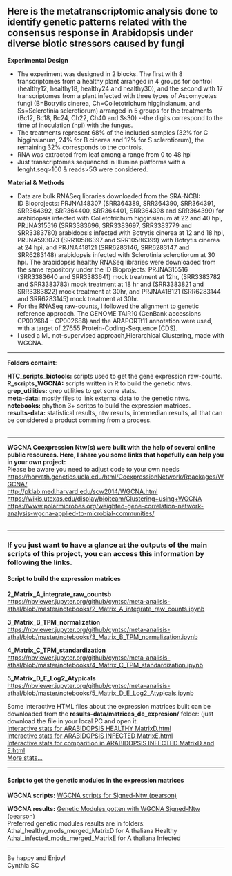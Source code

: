 
<h2>Here is the metatranscriptomic analysis done to identify genetic patterns related with the consensus response in Arabidopsis under diverse  biotic stressors caused by fungi</h2>

**Experimental Design**
* The experiment was designed in 2 blocks. The first with 8 transcriptomes from a healthy plant arranged in 4 groups for control (healthy12, healthy18, healthy24 and healthy30), and the second with 17 transcriptomes from a plant infected with three types of Ascomycetes fungi (B=Botrytis cinerea, Ch=Colletotrichum higginsianum, and Ss=Sclerotinia sclerotiorum) arranged in 5 groups for the treatments (Bc12, Bc18, Bc24, Ch22, Ch40 and Ss30) --the digits correspond to the time of inoculation (hpi) with the fungus.<br>
* The treatments represent 68% of the included samples (32% for C higginsianum, 24% for B cinerea and 12% for S sclerotiorum), the remaining 32% corresponds to the controls.<br>
* RNA was extracted from leaf among a range from 0 to 48 hpi <br>
* Just transcriptomes sequenced in Illumina platforms with a lenght.seq>100 & reads>5G were considered. <br>

**Material & Methods**
* Data are bulk RNASeq libraries downloaded from the SRA-NCBI:<br>
ID Bioprojects: PRJNA148307 (SRR364389, SRR364390, SRR364391, SRR364392, SRR364400, SRR364401, SRR364398 and SRR364399) for arabidopsis infected with Colletotrichum higginsianum at 22 and 40 hpi, PRJNA315516 (SRR3383696, SRR3383697,  SRR3383779 and SRR3383780) arabidopsis infected with Botrytis cinerea at 12 and 18 hpi, PRJNA593073 (SRR10586397 and SRR10586399) with Botrytis cinerea at 24 hpi, and PRJNA418121 (SRR6283146, SRR6283147 and SRR6283148) arabidopsis infected with Sclerotinia sclerotiorum at 30 hpi.  The arabidopsis healthy RNASeq libraries were downloaded from the same repository under the ID Bioprojects: PRJNA315516 (SRR3383640 and SRR3383641) mock treatment at 12hr, (SRR3383782 and SRR3383783) mock treatment at 18 hr and (SRR3383821 and SRR3383822) mock treatment at 30hr, and PRJNA418121 (SRR6283144 and SRR6283145) mock treatment at 30hr. <br>
* For the RNASeq raw-counts, I followed the alignment to genetic reference approach. The GENOME TAIR10 (GenBank accessions CP002684 – CP002688) and the ARAPORTt11 annotation were used, with a target of 27655 Protein-Coding-Sequence (CDS).
* I used a ML not-supervised approach,Hierarchical Clustering, made with WGCNA.<br>

***

**Folders containt**:<br>

**HTC_scripts_biotools:** scripts used to get the gene expression raw-counts.<br>
**R_scripts_WGCNA:** scripts written in R to build the genetic ntws.<br>
**grep_utilities:** grep utilities to get some stats.<br>
**meta-data:** mostly files to link external data to the genetic ntws.<br>
**notebooks:** phython 3+ scritps to build the expression matrices. <br>
**results-data:** statistical results, ntw results, intermedian results, all that can be considered a product comming from a process.  <br><br>
 
 ***

**WGCNA Coexpression Ntw(s) were built with the help of several online public resources. Here, I share you some links that hopefully can help you in your own project:**<br>
Please be aware you need to adjust code to your own needs <br>
https://horvath.genetics.ucla.edu/html/CoexpressionNetwork/Rpackages/WGCNA/ <br>
http://pklab.med.harvard.edu/scw2014/WGCNA.html <br>
https://wikis.utexas.edu/display/bioiteam/Clustering+using+WGCNA <br>
https://www.polarmicrobes.org/weighted-gene-correlation-network-analysis-wgcna-applied-to-microbial-communities/ <br><br>

 ***  

### If you just want to have a glance at the outputs of the main scripts of this project, you can access this information by following the links.

#### Script to build the expression matrices
**2_Matrix_A_integrate_raw_countsb** <br>
https://nbviewer.jupyter.org/github/cyntsc/meta-analisis-athal/blob/master/notebooks/2_Matrix_A_integrate_raw_counts.ipynb <br>

**3_Matrix_B_TPM_normalization**<br>
https://nbviewer.jupyter.org/github/cyntsc/meta-analisis-athal/blob/master/notebooks/3_Matrix_B_TPM_normalization.ipynb <br>

**4_Matrix_C_TPM_standardization**<br>
https://nbviewer.jupyter.org/github/cyntsc/meta-analisis-athal/blob/master/notebooks/4_Matrix_C_TPM_standardization.ipynb<br>

**5_Matrix_D_E_Log2_Atypicals**<br>
https://nbviewer.jupyter.org/github/cyntsc/meta-analisis-athal/blob/master/notebooks/5_Matrix_D_E_Log2_Atypicals.ipynb<br>

Some interactive HTML files about the expression matrices built can be downloaded from the **results-data/matrices_de_expresion/** folder: (just download the file in your local PC and open it. <br>
[Interactive stats for ARABIDOPSIS HEALTHY MatrixD.html](https://github.com/cyntsc/meta-analisis-athal/blob/7c87b3532f85106127df3ff68ab47445221c5971/results-data/matrices_de_expresion/SWEETVIZ_RPT_ARABIDOPSIS_HEALTHY_D.html) 
<br>
[Interactive stats for ARABIDOPSIS INFECTED MatrixE.html](https://github.com/cyntsc/meta-analisis-athal/blob/7c87b3532f85106127df3ff68ab47445221c5971/results-data/matrices_de_expresion/SWEETVIZ_RPT_ARABIDOPSIS_INFECTED_E.html)
<br>
[Interactive stats for comparition in ARABIDOPSIS INFECTED MatrixD and E.html](https://github.com/cyntsc/meta-analisis-athal/blob/7c87b3532f85106127df3ff68ab47445221c5971/results-data/matrices_de_expresion/SWEETVIZ_RPT_ARABIDOPSIS_INFECTED_D_E.html)
<br>
[More stats...](https://github.com/cyntsc/meta-analisis-athal/tree/master/results-data/matrices_de_expresion)<br>

***

#### Script to get the genetic modules in the expression matrices

**WGCNA scripts:** [WGCNA scripts for Signed-Ntw (pearson)](https://github.com/cyntsc/meta-analisis-athal/tree/master/R_scripts_WGCNA)<br>

**WGCNA results:** [Genetic Modules gotten with WGCNA Signed-Ntw (pearson)](https://github.com/cyntsc/meta-analisis-athal/tree/master/results-data/wgcna)<br>
Preferred genetic modules results are in folders: <br>
Athal_healthy_mods_merged_MatrixD for A thaliana Healthy<br>
Athal_infected_mods_merged_MatrixE for A thaliana Infected<br>

***

Be happy and Enjoy!<br>
Cynthia SC



